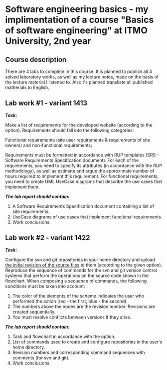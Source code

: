 # Software engineering basics - my implimentation of a course "Basics of software engineering" at ITMO University, 2nd year

## Course description
There are 4 labs to complete in this course. It is planned to publish all 4 solved laboratory works, 
as well as my lecture notes, made on the basis of the lecture material I listened to. Also t's planned transliate all published matherials to English.

## Lab work #1 - variant 1413
***Task:***

Make a list of requirements for the developed website (according to the option). Requirements should fall into the following categories:

Functional requirements (site user requirements & requirements of site owners) and non-functional requirements;

Requirements must be formatted in accordance with RUP templates (SRS - Software Requirements Specification document). 
For each of the requirements, you need to specify its attributes (in accordance with the RUP methodology), 
as well as estimate and argue the approximate number of hours required to implement this requirement.
For functional requirements, you need to create UML UseCase diagrams that describe the use cases that implement them.

***The lab report should contain:***

1. A Software Requirements Specification document containing a list of site requirements.
2. UseCase diagrams of use cases that implement functional requirements.
3. Work conclusions.

## Lab work #2 - variant 1422
***Task:***

Configure the svn and git repositories in your home directory and upload [the initial revision of the source files](https://github.com/nesterrovv/software-engineering-basics/blob/master/images/lab2-schema-revesion.png) to them (according to the given option).
Reproduce the sequence of commands for the svn and git version control systems that perform the operations on the source code shown in the flowchart.
When composing a sequence of commands, the following conditions must be taken into account:

1. The color of the elements of the scheme indicates the user who performed the action (red - the first, blue - the second).
2. The numbers above the nodes are the revision number. Revisions are created sequentially.
3. You must resolve conflicts between versions if they arise.

***The lab report should contain:***

1. Task and flowchart in accordance with the option.
2. List of commands used to create and configure repositories in the user's home directory.
3. Revision numbers and corresponding command sequences with comments (for svn and git).
4. Work conclusions.

